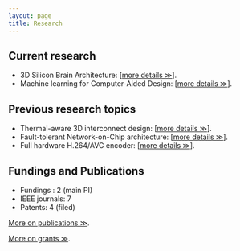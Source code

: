 ```yaml
---
layout: page
title: Research
---
```


## Current research

- 3D Silicon Brain Architecture: \[[more details ≫](./research_topics/neuromorphic)\].
- Machine learning for Computer-Aided Design: \[[more details ≫](./research_topics/mlcad)\].



## Previous research topics

- Thermal-aware 3D interconnect design: \[[more details ≫](./research_topics/thermal3DICs)\].
- Fault-tolerant Network-on-Chip architecture: \[[more details ≫](./research_topics/ftnoc)\].
- Full hardware H.264/AVC encoder: \[[more details ≫](./research_topics/h264)\].


## Fundings and Publications

- Fundings : 2 (main PI)
- IEEE journals: 7
- Patents: 4 (filed)

[More on publications ≫](./pub).

[More on grants ≫](./grant).
